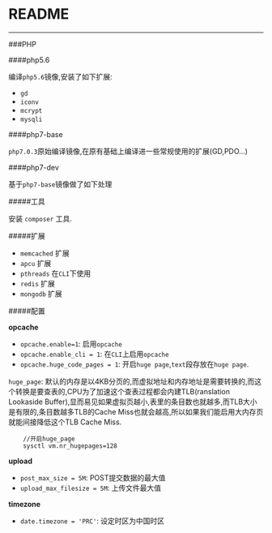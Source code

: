 # README

---

###PHP

####php5.6

编译`php5.6`镜像,安装了如下扩展:

* `gd`
* `iconv`
* `mcrypt`
* `mysqli`

####php7-base

`php7.0.3`原始编译镜像,在原有基础上编译进一些常规使用的扩展(GD,PDO...)

####php7-dev

基于`php7-base`镜像做了如下处理

#####工具

安装 `composer` 工具.

#####扩展

* `memcached` 扩展
* `apcu` 扩展
* `pthreads` 在`CLI`下使用
* `redis` 扩展
* `mongodb` 扩展

#####配置

**opcache**

* `opcache.enable=1`: 启用`opcache`
* `opcache.enable_cli = 1`: 在`CLI`上启用`opcache`
* `opcache.huge_code_pages = 1`: 开启`huge page`,`text`段存放在`huge page`.

`huge_page`: 默认的内存是以4KB分页的,而虚拟地址和内存地址是需要转换的,而这个转换是要查表的,CPU为了加速这个查表过程都会内建TLB(ranslation Lookaside Buffer),显而易见如果虚拟页越小,表里的条目数也就越多,而TLB大小是有限的,条目数越多TLB的Cache Miss也就会越高,所以如果我们能启用大内存页就能间接降低这个TLB Cache Miss.
		
		
		//开启huge_page
		sysctl vm.nr_hugepages=128

**upload**

* `post_max_size = 5M`: POST提交数据的最大值 
* `upload_max_filesize = 5M`: 上传文件最大值

**timezone**

* `date.timezone = 'PRC'`: 设定时区为中国时区

